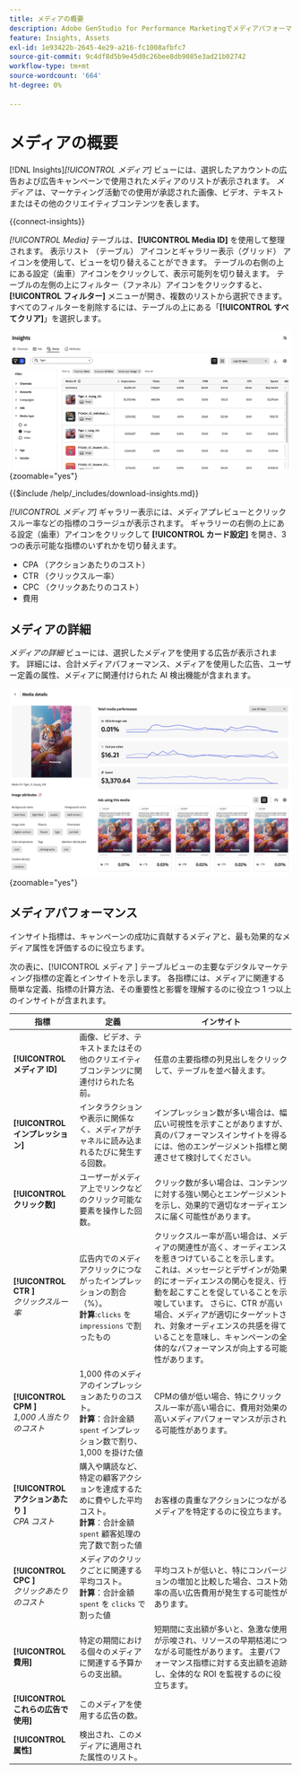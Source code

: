 ```yaml
---
title: メディアの概要
description: Adobe GenStudio for Performance Marketingでメディアパフォーマンスを評価する方法を説明します。
feature: Insights, Assets
exl-id: 1e93422b-2645-4e29-a216-fc1008afbfc7
source-git-commit: 9c4df8d5b9e45d0c26bee8db9085e3ad21b02742
workflow-type: tm+mt
source-wordcount: '664'
ht-degree: 0%

---
```


# メディアの概要

[!DNL Insights]_[!UICONTROL メディア]_ ビューには、選択したアカウントの広告および広告キャンペーンで使用されたメディアのリストが表示されます。 _メディア_ は、マーケティング活動での使用が承認された画像、ビデオ、テキストまたはその他のクリエイティブコンテンツを表します。

{{connect-insights}}

_[!UICONTROL Media]_ テーブルは、**[!UICONTROL Media ID]** を使用して整理されます。 表示リスト （テーブル） アイコンとギャラリー表示（グリッド） アイコンを使用して、ビューを切り替えることができます。 テーブルの右側の上にある設定（歯車）アイコンをクリックして、表示可能列を切り替えます。 テーブルの左側の上にフィルター（ファネル）アイコンをクリックすると、**[!UICONTROL フィルター]** メニューが開き、複数のリストから選択できます。 すべてのフィルターを削除するには、テーブルの上にある「**[!UICONTROL すべてクリア]**」を選択します。

![ メディアフィルターとテーブル ](/help/assets/insights-media-filter.png){zoomable="yes"}

{{$include /help/_includes/download-insights.md}}

_[!UICONTROL メディア]_ ギャラリー表示には、メディアプレビューとクリックスルー率などの指標のコラージュが表示されます。 ギャラリーの右側の上にある設定（歯車）アイコンをクリックして **[!UICONTROL カード設定]** を開き、3 つの表示可能な指標のいずれかを切り替えます。

- CPA （アクションあたりのコスト）
- CTR （クリックスルー率）
- CPC （クリックあたりのコスト）
- 費用

## メディアの詳細

_メディアの詳細_ ビューには、選択したメディアを使用する広告が表示されます。 詳細には、合計メディアパフォーマンス、メディアを使用した広告、ユーザー定義の属性、メディアに関連付けられた AI 検出機能が含まれます。

![ メディア詳細 ](/help/assets/insights-media-details.png){zoomable="yes"}

## メディアパフォーマンス

インサイト指標は、キャンペーンの成功に貢献するメディアと、最も効果的なメディア属性を評価するのに役立ちます。

次の表に、[!UICONTROL  メディア ] テーブルビューの主要なデジタルマーケティング指標の定義とインサイトを示します。 各指標には、メディアに関連する簡単な定義、指標の計算方法、その重要性と影響を理解するのに役立つ 1 つ以上のインサイトが含まれます。

| 指標 | 定義 | インサイト |
| ---------------------- | ----------------------------- | -------------------------------- |
| **[!UICONTROL メディア ID]** | 画像、ビデオ、テキストまたはその他のクリエイティブコンテンツに関連付けられた名前。 | 任意の主要指標の列見出しをクリックして、テーブルを並べ替えます。 |
| **[!UICONTROL インプレッション]** | インタラクションや表示に関係なく、メディアがチャネルに読み込まれるたびに発生する回数。 | インプレッション数が多い場合は、幅広い可視性を示すことがありますが、真のパフォーマンスインサイトを得るには、他のエンゲージメント指標と関連させて検討してください。 |
| **[!UICONTROL クリック数]** | ユーザーがメディア上でリンクなどのクリック可能な要素を操作した回数。 | クリック数が多い場合は、コンテンツに対する強い関心とエンゲージメントを示し、効果的で適切なオーディエンスに届く可能性があります。 |
| **[!UICONTROL CTR ]**<br>_クリックスルー率_ | 広告内でのメディアクリックにつながったインプレッションの割合（%）。<br>**計算**:`clicks` を `impressions` で割ったもの | クリックスルー率が高い場合は、メディアの関連性が高く、オーディエンスを惹きつけていることを示します。 これは、メッセージとデザインが効果的にオーディエンスの関心を捉え、行動を起こすことを促していることを示唆しています。 さらに、CTR が高い場合、メディアが適切にターゲットされ、対象オーディエンスの共感を得ていることを意味し、キャンペーンの全体的なパフォーマンスが向上する可能性があります。 |
| **[!UICONTROL CPM ]**<br>_1,000 人当たりのコスト_ | 1,000 件のメディアのインプレッションあたりのコスト。<br>**計算**：合計金額 `spent` インプレッション数で割り、1,000 を掛けた値 | CPMの値が低い場合、特にクリックスルー率が高い場合に、費用対効果の高いメディアパフォーマンスが示される可能性があります。 |
| **[!UICONTROL アクションあたり ]**<br>_CPA コスト_ | 購入や購読など、特定の顧客アクションを達成するために費やした平均コスト。<br>**計算**：合計金額 `spent` 顧客処理の完了数で割った値 | お客様の貴重なアクションにつながるメディアを特定するのに役立ちます。 |
| **[!UICONTROL CPC ]**<br>_クリックあたりのコスト_ | メディアのクリックごとに関連する平均コスト。<br>**計算**：合計金額 `spent` を `clicks` で割った値 | 平均コストが低いと、特にコンバージョンの増加と比較した場合、コスト効率の高い広告費用が発生する可能性があります。 |
| **[!UICONTROL 費用]** | 特定の期間における個々のメディアに関連する予算からの支出額。 | 短期間に支出額が多いと、急激な使用が示唆され、リソースの早期枯渇につながる可能性があります。 主要パフォーマンス指標に対する支出額を追跡し、全体的な ROI を監視するのに役立ちます。 |
| **[!UICONTROL これらの広告で使用]** | このメディアを使用する広告の数。 | |
| **[!UICONTROL 属性]** | 検出され、このメディアに適用された属性のリスト。 | |
